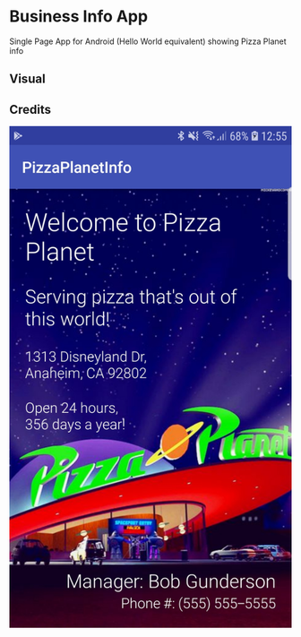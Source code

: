 # Business Info App
Single Page App for Android (Hello World equivalent) showing Pizza Planet info

## Visual

## Credits
![pizza planet image](pizza-planet-SS1.jpg)